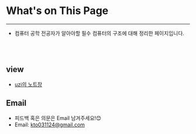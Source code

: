 # What's on This Page

---

-  컴퓨터 공학 전공자가 알아야할 필수 컴퓨터의 구조에 대해 정리한 페이지입니다.

<br></br>

## view

- [uzi의 노트장](https://app.diagrams.net/#G1nqgMVM_wRAtXfcNuFhH6P6SN_Aqgwfvg#%7B%22pageId%22%3A%22NskDEZu87Xjef0X0O7HJ%22%7D)


## Email
- 피드백 혹은 의문은 Email 남겨주세요!😊
- Email: kto031124@gmail.com